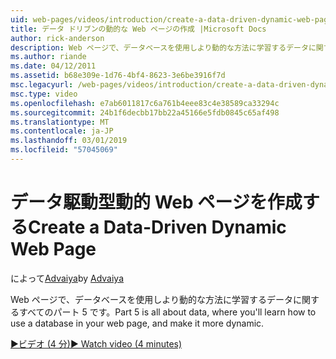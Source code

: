 ```yaml
---
uid: web-pages/videos/introduction/create-a-data-driven-dynamic-web-page
title: データ ドリブンの動的な Web ページの作成 |Microsoft Docs
author: rick-anderson
description: Web ページで、データベースを使用しより動的な方法に学習するデータに関するすべてのパート 5 です。
ms.author: riande
ms.date: 04/12/2011
ms.assetid: b68e309e-1d76-4bf4-8623-3e6be3916f7d
msc.legacyurl: /web-pages/videos/introduction/create-a-data-driven-dynamic-web-page
msc.type: video
ms.openlocfilehash: e7ab6011817c6a761b4eee83c4e38589ca33294c
ms.sourcegitcommit: 24b1f6decbb17bb22a45166e5fdb0845c65af498
ms.translationtype: MT
ms.contentlocale: ja-JP
ms.lasthandoff: 03/01/2019
ms.locfileid: "57045069"
---
```

<a name="create-a-data-driven-dynamic-web-page"></a><span data-ttu-id="219ea-103">データ駆動型動的 Web ページを作成する</span><span class="sxs-lookup"><span data-stu-id="219ea-103">Create a Data-Driven Dynamic Web Page</span></span>
====================
<span data-ttu-id="219ea-104">によって[Advaiya](https://twitter.com/Advaiyasolns)</span><span class="sxs-lookup"><span data-stu-id="219ea-104">by [Advaiya](https://twitter.com/Advaiyasolns)</span></span>

<span data-ttu-id="219ea-105">Web ページで、データベースを使用しより動的な方法に学習するデータに関するすべてのパート 5 です。</span><span class="sxs-lookup"><span data-stu-id="219ea-105">Part 5 is all about data, where you'll learn how to use a database in your web page, and make it more dynamic.</span></span>

[<span data-ttu-id="219ea-106">&#9654;ビデオ (4 分)</span><span class="sxs-lookup"><span data-stu-id="219ea-106">&#9654; Watch video (4 minutes)</span></span>](https://channel9.msdn.com/Blogs/ASP-NET-Site-Videos/create-a-data-driven-dynamic-web-page)
